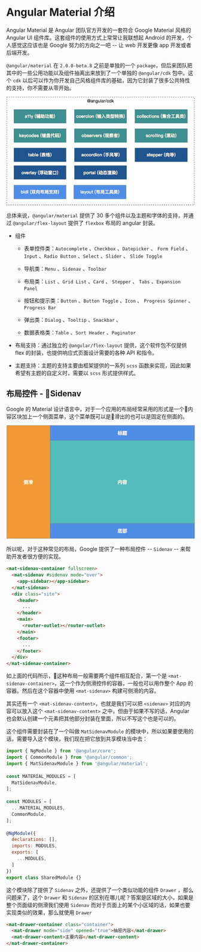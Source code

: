 # Angular Material 介绍

Angular Material 是 Angular 团队官方开发的一套符合 Google Material 风格的 Angular UI 组件库。这套组件的使用方式上常常让我联想起 Android 的开发，个人感觉这应该也是 Google 努力的方向之一吧 -- 让 web 开发更像 app 开发或者后端开发。

`@angular/material` 在 `2.0.0-beta.8` 之前是单独的一个 `package`，但后来团队把其中的一些公用功能以及组件抽离出来放到了一个单独的 `@angular/cdk` 包中。这个 `cdk` 以后可以作为你开发自己风格组件库的基础，因为它封装了很多公共特性的支持，你不需要从零开始。

![Angular CDK 包含的内容](/assets/chap_2_2_001.png)

总体来说，`@angular/material` 提供了 30 多个组件以及主题和字体的支持，并通过 `@angular/flex-layout` 提供了 `flexbox` 布局的 angular 封装。

* 组件

  * 表单控件类：`Autocomplete` 、`Checkbox` 、`Datepicker` 、 `Form Field` 、 `Input` 、`Radio Button` 、`Select` 、`Slider` 、 `Slide Toggle`

  * 导航类：`Menu` 、`Sidenav` 、`Toolbar`

  * 布局类：`List` 、`Grid List` 、`Card` 、 `Stepper` 、 `Tabs` 、`Expansion Panel`

  * 按钮和提示类：`Button` 、`Button Toggle` 、`Icon` 、 `Progress Spinner` 、 `Progress Bar`

  * 弹出类：`Dialog` 、`Tooltip` 、`Snackbar` 、
  * 数据表格类：`Table` 、`Sort Header` 、`Paginator`

* 布局支持：通过独立的 `@angular/flex-layout` 提供，这个软件包不仅提供 flex 的封装，也提供响应式页面设计需要的各种 API 和指令。

* 主题支持：主题的支持主要由框架提供的一系列 `scss` 函数来实现，因此如果希望有主题的自定义时，需要以 `scss` 形式提供样式。

## 布局控件 - Sidenav

Google 的 Material 设计语言中，对于一个应用的布局经常采用的形式是一个内容区块加上一个侧面菜单，这个菜单既可以是滑出的也可以是固定在侧面的。

![常见的布局方式](/assets/chap_2_2_002.png)

所以呢，对于这种常见的布局，Google 提供了一种布局控件 -- `Sidenav` -- 来帮助开发者很方便的实现。

```html
<mat-sidenav-container fullscreen>
  <mat-sidenav #sidenav mode="over">
    <app-sidebar></app-sidebar>
  </mat-sidenav>
  <div class="site">
    <header>
      ...
    </header>
    <main>
      <router-outlet></router-outlet>
    </main>
    <footer>
      ...
    </footer>
  </div>
</mat-sidenav-container>
```

如上面的代码所示，这种布局一般需要两个组件相互配合，第一个是 `<mat-sidenav-container>`，这一个作为侧滑控件的容器，一般也可以用作整个 App 的容器。然后在这个容器中使用 `<mat-sidenav>` 构建可侧滑的内容。

其实还有一个 `<mat-sidenav-content>`，也就是我们可以把 `<sidenav>` 对应的内容可以放入这个 `<mat-sidenav-content>` 之中，但由于如果不写的话，Angular 也会默认创建一个元素把其他部分封装在里面，所以不写这个也是可以的。

这个组件需要封装在了一个叫做 `MatSidenavModule` 的模块中，所以如果要使用的话，需要导入这个模块，我们现在把它放到共享模块当中去：

```js
import { NgModule } from '@angular/core';
import { CommonModule } from '@angular/common';
import { MatSidenavModule } from '@angular/material';

const MATERIAL_MODULES = [
  MatSidenavModule,
];

const MODULES = [
  ...MATERIAL_MODULES,
  CommonModule,
];

@NgModule({
  declarations: [],
  imports: MODULES,
  exports: [
    ...MODULES,
  ]
})
export class SharedModule {}
```

这个模块除了提供了 `Sidenav` 之外，还提供了一个类似功能的组件 `Drawer` ，那么问题来了，这个 `Drawer` 和 `Sidenav` 的区别在哪儿呢？答案是区域的大小，如果是整个页面级的侧滑我们使用 `Sidenav` 而对于页面上的某个小区域的话，如果也要实现类似的效果，那么就使用 `Drawer`

```html
<mat-drawer-container class="container">
  <mat-drawer mode="side" opened="true">抽屉内容</mat-drawer>
  <mat-drawer-content>主要内容</mat-drawer-content>
</mat-drawer-container>
```





